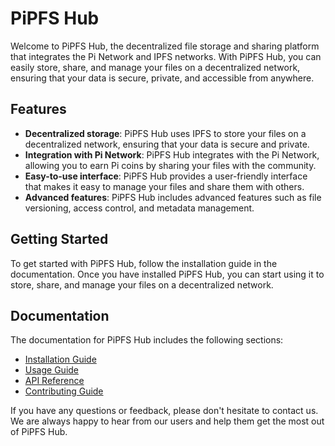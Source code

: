 # PiPFS Hub

Welcome to PiPFS Hub, the decentralized file storage and sharing platform that integrates the Pi Network and IPFS networks. With PiPFS Hub, you can easily store, share, and manage your files on a decentralized network, ensuring that your data is secure, private, and accessible from anywhere.

## Features

- **Decentralized storage**: PiPFS Hub uses IPFS to store your files on a decentralized network, ensuring that your data is secure and private.
- **Integration with Pi Network**: PiPFS Hub integrates with the Pi Network, allowing you to earn Pi coins by sharing your files with the community.
- **Easy-to-use interface**: PiPFS Hub provides a user-friendly interface that makes it easy to manage your files and share them with others.
- **Advanced features**: PiPFS Hub includes advanced features such as file versioning, access control, and metadata management.

## Getting Started

To get started with PiPFS Hub, follow the installation guide in the documentation. Once you have installed PiPFS Hub, you can start using it to store, share, and manage your files on a decentralized network.

## Documentation

The documentation for PiPFS Hub includes the following sections:

- [Installation Guide](installation.md)
- [Usage Guide](usage.md)
- [API Reference](api-reference.md)
- [Contributing Guide](contributing.md)

If you have any questions or feedback, please don't hesitate to contact us. We are always happy to hear from our users and help them get the most out of PiPFS Hub.

